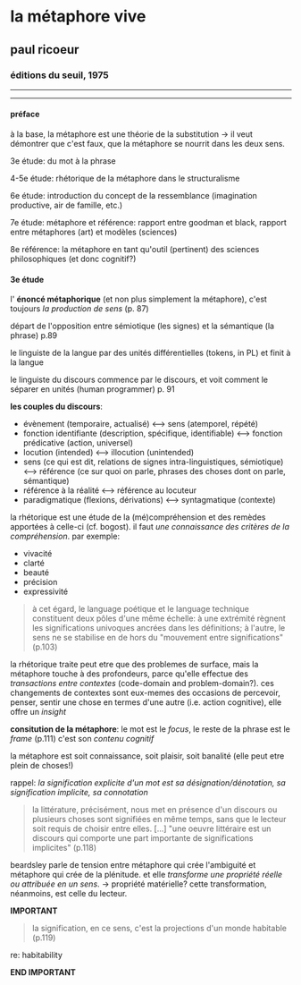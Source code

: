 # la métaphore vive

## paul ricoeur

### éditions du seuil, 1975

---

---

#### préface

à la base, la métaphore est une théorie de la substitution -> il veut démontrer que c'est faux, que la métaphore se nourrit dans les deux sens.

3e étude: du mot à la phrase

4-5e étude: rhétorique de la métaphore dans le structuralisme

6e étude: introduction du concept de la ressemblance (imagination productive, air de famille, etc.)

7e étude: métaphore et référence: rapport entre goodman et black, rapport entre métaphores (art) et modèles (sciences)

8e référence: la métaphore en tant qu'outil (pertinent) des sciences philosophiques (et donc cognitif?)

#### 3e étude

l' **énoncé métaphorique** (et non plus simplement la métaphore), c'est toujours *la production de sens* (p. 87)

départ de l'opposition entre sémiotique (les signes) et la sémantique (la phrase) p.89

le linguiste de la langue par des unités différentielles (tokens, in PL) et finit à la langue

le linguiste du discours commence par le discours, et voit comment le séparer en unités (human programmer) p. 91

**les couples du discours**:

- évènement (temporaire, actualisé) <--> sens (atemporel, répété)
- fonction identifiante (description, spécifique, identifiable) <--> fonction prédicative (action, universel)
- locution (intended) <--> illocution (unintended)
- sens (ce qui est dit, relations de signes intra-linguistiques, sémiotique) <--> référence (ce sur quoi on parle, phrases des choses dont on parle, sémantique)
- référence à la réalité <--> référence au locuteur
- paradigmatique (flexions, dérivations) <--> syntagmatique (contexte)

la rhétorique est une étude de la (mé)compréhension et des remèdes apportées à celle-ci (cf. bogost). il faut *une connaissance des critères de la compréhension*. par exemple:

- vivacité
- clarté
- beauté
- précision
- expressivité

> à cet égard, le language poétique et le language technique constituent deux pôles d'une même échelle: à une extrémité règnent les significations univoques ancrées dans les définitions; à l'autre, le sens ne se stabilise en de hors du "mouvement entre significations" (p.103)

la rhétorique traite peut etre que des problemes de surface, mais la métaphore touche à des profondeurs, parce qu'elle effectue des *transactions entre contextes* (code-domain and problem-domain?). ces changements de contextes sont eux-memes des occasions de percevoir, penser, sentir une chose en termes d'une autre (i.e. action cognitive), elle offre un *insight*

**consitution de la métaphore**: le mot est le *focus*, le reste de la phrase est le *frame* (p.111) c'est son *contenu cognitif*

la métaphore est soit connaissance, soit plaisir, soit banalité (elle peut etre plein de choses!)

rappel: *la signification explicite d'un mot est sa désignation/dénotation, sa signification implicite, sa connotation*

> la littérature, précisément, nous met en présence d'un discours ou plusieurs choses sont signifiées en même temps, sans que le lecteur soit requis de choisir entre elles. [...] "une oeuvre littéraire est un discours qui comporte une part importante de significations implicites" (p.118)

beardsley parle de tension entre métaphore qui crée l'ambiguité et métaphore qui crée de la plénitude. et elle *transforme une propriété réelle ou attribuée en un sens*. -> propriété matérielle? cette transformation, néanmoins, est celle du lecteur.

**IMPORTANT**

> la signification, en ce sens, c'est la projections d'un monde habitable (p.119)

re: habitability

**END IMPORTANT**
